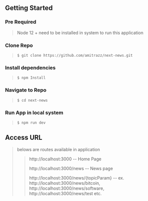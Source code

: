 ## Getting Started
### Pre Required
> Node 12 + need to be installed in system to run this application

###  Clone Repo
> `$ git clone https://github.com/amitrazz/next-news.git`

### Install dependencies  
> `$ npm Install`

### Navigate to Repo
> `$ cd next-news`
### Run App in local system
> `$ npm run dev`

## Access URL
> belows are routes available in application 
>> http://localhost:3000 -- Home Page
>>
>> http://localhost:3000/news  -- News page
>>
>> http://localhost:3000/news/{topicParam}  -- ex. http://localhost:3000/news/bitcoin, http://localhost:3000/news/software, http://localhost:3000/news/test etc.   
